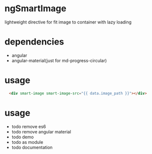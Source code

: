 # ngSmartImage
lightweight directive for fit image to container with lazy loading

# dependencies
* angular
* angular-material(just for md-progress-circular)

# usage
```html
  <div smart-image smart-image-src="{{ data.image_path }}"></div>
```

# usage
* todo remove es6
* todo remove angular material 
* todo demo
* todo as module
* todo documentation
